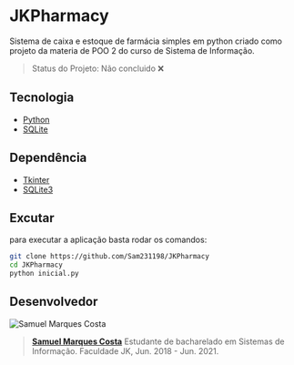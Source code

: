 # JKPharmacy
Sistema de caixa e estoque de farmácia simples em python criado como projeto da materia de POO 2 do curso de Sistema de Informação.
> Status do Projeto: Não concluido :x:

## Tecnologia
- [Python](https://www.python.org/)
- [SQLite](https://www.sqlite.org/index.html)

## Dependência
- [Tkinter](https://docs.python.org/3/library/tkinter.html)
- [SQLite3](https://docs.python.org/2/library/sqlite3.html)

## Excutar
para executar a aplicação basta rodar os comandos:
~~~bash
git clone https://github.com/Sam231198/JKPharmacy
cd JKPharmacy
python inicial.py
~~~

## Desenvolvedor
![Samuel Marques Costa](https://avatars0.githubusercontent.com/u/56003642?s=400&u=eac816708f22c44ba288b08818e10919e456f5fe&v=4 "Samuel Marques Costa")
>[**Samuel Marques Costa**](https://github.com/Sam231198/)
> Estudante de bacharelado em Sistemas de Informação.
> Faculdade JK, Jun. 2018 - Jun. 2021.